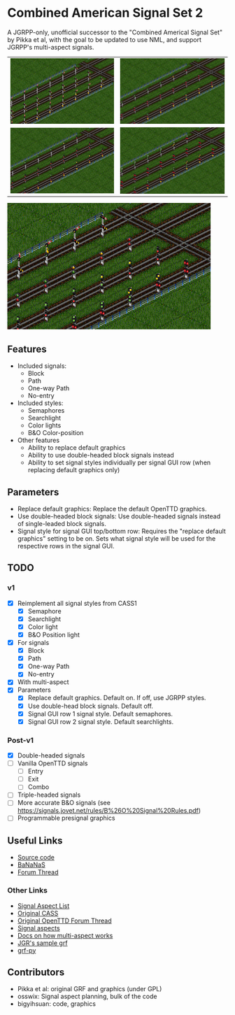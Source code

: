 # Combined American Signal Set 2

A JGRPP-only, unofficial successor to the "Combined Americal Signal Set" by Pikka et al, with the goal to be updated to use NML, and support JGRPP's multi-aspect signals.

|||
|-|-|
|![sema](<img/sema.png>)|![searchlight](<img/searchlight.png>)|
|![colorlight](<img/colorlight.png>)|![bo](<img/bo.png>)|

![doubleblock](<img/doubleblock.png>)

## Features

- Included signals:
  - Block
  - Path
  - One-way Path
  - No-entry
- Included styles:
  - Semaphores
  - Searchlight
  - Color lights
  - B&O Color-position
- Other features
  - Ability to replace default graphics
  - Ability to use double-headed block signals instead
  - Ability to set signal styles individually per signal GUI row (when replacing default graphics only)

## Parameters

- Replace default graphics: Replace the default OpenTTD graphics.
- Use double-headed block signals: Use double-headed signals instead of single-leaded block signals.
- Signal style for signal GUI top/bottom row: Requires the "replace default graphics" setting to be on. Sets what signal style will be used for the respective rows in the signal GUI.

## TODO

### v1

- [x] Reimplement all signal styles from CASS1
  - [x] Semaphore
  - [x] Searchlight
  - [x] Color light
  - [x] B&O Position light
- [x] For signals
  - [x] Block
  - [x] Path
  - [x] One-way Path
  - [x] No-entry
- [x] With multi-aspect
- [x] Parameters
  - [x] Replace default graphics. Default on. If off, use JGRPP styles.
  - [x] Use double-head block signals. Default off.
  - [x] Signal GUI row 1 signal style. Default semaphores.
  - [x] Signal GUI row 2 signal style. Default searchlights.

### Post-v1

- [x] Double-headed signals
- [ ] Vanilla OpenTTD signals
  - [ ] Entry
  - [ ] Exit
  - [ ] Combo
- [ ] Triple-headed signals
- [ ] More accurate B&O signals (see <https://signals.jovet.net/rules/B%26O%20Signal%20Rules.pdf>)
- [ ] Programmable presignal graphics

## Useful Links

- [Source code](https://github.com/bigyihsuan/combined-american-signal-set-2)
- [BaNaNaS](https://bananas.openttd.org/package/newgrf/42590101)
- [Forum Thread](https://www.tt-forums.net/viewtopic.php?t=91330)

### Other Links

- [Signal Aspect List](https://docs.google.com/spreadsheets/d/1LJK-9byqPhvQGTWNF2Oebdc0c55675EyVu3RkYG0yH8/edit?usp=sharing)
- [Original CASS](https://bananas.openttd.org/package/newgrf/44440502)
- [Original OpenTTD Forum Thread](https://www.tt-forums.net/viewtopic.php?t=24420)
- [Signal aspects](https://signals.jovet.net/rules/)
- [Docs on how multi-aspect works](https://jgrennison.github.io/OpenTTD-patches/newgrf-additions-nml.html#signal-graphics:~:text=set%20to%20zero.-,extra_aspects,-0%20-%206)
- [JGR's sample grf](https://github.com/JGRennison/multi-aspect-signals-grf)
- [grf-py](https://github.com/citymania-org/grf-py)

## Contributors

- Pikka et al: original GRF and graphics (under GPL)
- osswix: Signal aspect planning, bulk of the code
- bigyihsuan: code, graphics